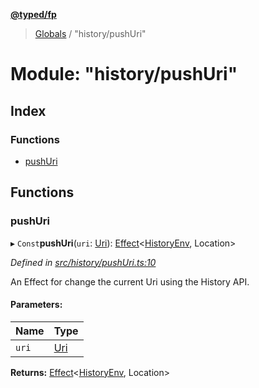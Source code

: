 **[@typed/fp](../README.md)**

> [Globals](../globals.md) / "history/pushUri"

# Module: "history/pushUri"

## Index

### Functions

* [pushUri](_history_pushuri_.md#pushuri)

## Functions

### pushUri

▸ `Const`**pushUri**(`uri`: [Uri](_uri_exports_.uri.md)): [Effect](_effect_effect_.effect.md)\<[HistoryEnv](../interfaces/_history_historyenv_.historyenv.md), Location>

*Defined in [src/history/pushUri.ts:10](https://github.com/TylorS/typed-fp/blob/f27ba3e/src/history/pushUri.ts#L10)*

An Effect for change the current Uri using the History API.

#### Parameters:

Name | Type |
------ | ------ |
`uri` | [Uri](_uri_exports_.uri.md) |

**Returns:** [Effect](_effect_effect_.effect.md)\<[HistoryEnv](../interfaces/_history_historyenv_.historyenv.md), Location>
